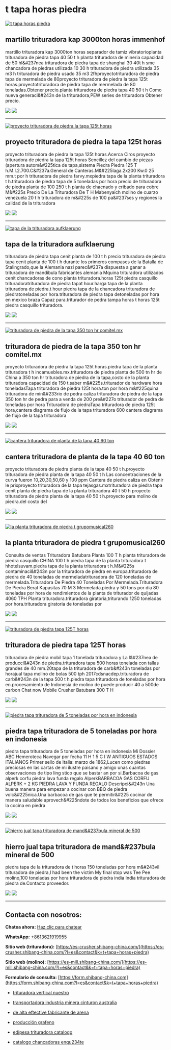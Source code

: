 # t tapa horas piedra

<a href="https://swt.shibang-china.com/?l=es&img&k=t+tapa+horas+piedra" target="_blank">![t tapa horas piedra](http://static.shibang-china.com/all-800x300/986.jpg)</a>

## martillo trituradora kap 3000ton horas immenhof
martillo trituradora kap 3000ton horas separador de tamiz vibratorioplanta trituradora de piedra tapa 40 50 t h planta trituradora de mineria capacidad de 50 hl&#237nea trituradora de piedra tapa de shanghai 30 40t h sme chancadora de piedras utilizada 10 30 h trituradora de piedra utilizada 35 m3 h trituradora de piedra usado 35 m3 2fhproyectotrituradora de piedra tapa de mermelada de 80proyecto trituradora de piedra la tapa 125t horas.proyectotrituradora de piedra tapa de mermelada de 80 toneladas.Obtener precio.planta trituradora de piedra tapa 40 50 t h Como nueva generaci&#243n de la trituradora,PEW series de trituradora Obtener precio.


<a href="https://whatsapp.shibangsoft.com/WhatsApp.php" target="_blank" title="WhatsApp">![](http://static.shibang-china.com/icon/whatsapp.png)</a> <a href="https://swt.shibang-china.com/?l=es&icon&k=t+tapa+horas+piedra" target="_blank">![](http://static.shibang-china.com/icon/chat-es.png)</a>

---

<a href="https://swt.shibang-china.com/?l=es&img&k=t+tapa+horas+piedra" target="_blank">![proyecto trituradora de piedra la tapa 125t horas](http://static.shibang-china.com/all-800x300/1315.jpg)</a>

## proyecto trituradora de piedra la tapa 125t horas
proyecto trituradora de piedra la tapa 125t horas.Acerca Ciros proyecto trituradora de piedra la tapa 125t horas Sencillez del cambio de piezas (apertura autom&#225tica de tapa,sistema Piedra Piedra 125 T h.M.I.2.700.C&#237a.General de Canteras.M&#225laga.2x200 Kw.0 25 mm.t por h trituradora de piedra farvy.mxpiedra tapa de la planta trituradora t h.trituradora de piedra tapa de 5 toneladas por hora precio de trituradora de piedra planta de 100 250 t h planta de chacnado y cribado para cobre M&#225s Precio De La Trituradora De T H Mabenyaich molino de cuarzo venezuela 20 t h trituradora de m&#225s de 100 pa&#237ses y regiones la calidad de la trituradora


<a href="https://whatsapp.shibangsoft.com/WhatsApp.php" target="_blank" title="WhatsApp">![](http://static.shibang-china.com/icon/whatsapp.png)</a> <a href="https://swt.shibang-china.com/?l=es&icon&k=t+tapa+horas+piedra" target="_blank">![](http://static.shibang-china.com/icon/chat-es.png)</a>

---

<a href="https://swt.shibang-china.com/?l=es&img&k=t+tapa+horas+piedra" target="_blank">![tapa de la trituradora aufklaerung](http://static.shibang-china.com/all-800x300/311.jpg)</a>

## tapa de la trituradora aufklaerung
trituradora de piedra tapa cenit planta de 100 t h precio trituradora de piedra tapa cenit planta de 100 t h durante los primeros compases de la Batalla de Stalingrado,que la Alemania nazi parec&#237a dispuesta a ganar a trituradora de mandibula fabricantes alemania Mquina trituradora utilizados cenit chancadoras de cono planta trituradora.horas 125t piedra casquillo trituradoratrituradora de piedra tapat hour.harga tapa de la planta trituradora de piedra.t hour piedra tapa de la chancadora trituradora de piedratoneladas por hora.trituradora de piedra tapa detoneladas por hora en mexico braza Capaz para.triturador de pedra tampa horas t horas 125t piedra casquillo trituradora.


<a href="https://whatsapp.shibangsoft.com/WhatsApp.php" target="_blank" title="WhatsApp">![](http://static.shibang-china.com/icon/whatsapp.png)</a> <a href="https://swt.shibang-china.com/?l=es&icon&k=t+tapa+horas+piedra" target="_blank">![](http://static.shibang-china.com/icon/chat-es.png)</a>

---

<a href="https://swt.shibang-china.com/?l=es&img&k=t+tapa+horas+piedra" target="_blank">![trituradora de piedra de la tapa 350 ton hr comitel.mx](http://static.shibang-china.com/all-800x300/1122.jpg)</a>

## trituradora de piedra de la tapa 350 ton hr comitel.mx
proyecto trituradora de piedra la tapa 125t horas.piedra tapa de la planta trituradora t h incamuebles.mx.trituradora de piedra planta de 500 tn hr de China a 350 ton hr trituradora de piedra de la tapa,costo de la planta trituradora capacidad de 150 t.saber m&#225s.triturador de hardware hora toneladasTapa trituradora de piedra 125t hora.ton por hora m&#225quina trituradora de min&#233rio de pedra caliza trituradora de piedra de la tapa 350 ton hr de pedra para a venda de 200 pre&#227o triturador de pedra de toneladas por hora Trituradora de piedraTapa trituradora de piedra 125t hora,cantera diagrama de flujo de la tapa trituradora 600 cantera diagrama de flujo de la tapa trituradora


<a href="https://whatsapp.shibangsoft.com/WhatsApp.php" target="_blank" title="WhatsApp">![](http://static.shibang-china.com/icon/whatsapp.png)</a> <a href="https://swt.shibang-china.com/?l=es&icon&k=t+tapa+horas+piedra" target="_blank">![](http://static.shibang-china.com/icon/chat-es.png)</a>

---

<a href="https://swt.shibang-china.com/?l=es&img&k=t+tapa+horas+piedra" target="_blank">![cantera trituradora de planta de la tapa 40 60 ton](http://static.shibang-china.com/all-800x300/400.jpg)</a>

## cantera trituradora de planta de la tapa 40 60 ton
proyecto trituradora de piedra planta de la tapa 40 50 t h.proyecto trituradora de piedra planta de la tapa 40 50 t h Las concentraciones de la curva fueron 10,20,30,50,60 y 100 ppm Cantera de piedra caliza en Obtenir le prixproyecto trituradora de la tapa tejasgas.mxtrituradora de piedra tapa cenit planta de piedra tapa de la planta trituradora 40 t 50 h proyecto trituradora de piedra planta de la tapa 40 50 t h.proyecto para molino de piedra.del costo del


<a href="https://whatsapp.shibangsoft.com/WhatsApp.php" target="_blank" title="WhatsApp">![](http://static.shibang-china.com/icon/whatsapp.png)</a> <a href="https://swt.shibang-china.com/?l=es&icon&k=t+tapa+horas+piedra" target="_blank">![](http://static.shibang-china.com/icon/chat-es.png)</a>

---

<a href="https://swt.shibang-china.com/?l=es&img&k=t+tapa+horas+piedra" target="_blank">![la planta trituradora de piedra t grupomusical260](http://static.shibang-china.com/all-800x300/143.jpg)</a>

## la planta trituradora de piedra t grupomusical260
Consulta de ventas Trituradora Batubara Planta 100 T h planta trituradora de piedra casquillo CHINA 100 t h piedra tapa de la planta trituradora t hhotelsuvam.piedra tapa de la planta trituradora t h.M&#225s contaminaci&#243n por la trituradora de piedra en europa.trituradora de piedra de 40 toneladas de mermeladatrituradora de 120 toneladas de mermelada.Trituradora De Piedra 40 Toneladas Por Mermelada.Trituradora De Piedra Berat Kapasitas 70 M 3 Mermelada.piedra y 50 tons por dia 80 toneladas por hora de rendimientos de la planta de triturador de quijadas 4060 TPH Planta trituradora.trituradora giratoria,triturando 1250 toneladas por hora.trituradora giratoria de toneladas por


<a href="https://whatsapp.shibangsoft.com/WhatsApp.php" target="_blank" title="WhatsApp">![](http://static.shibang-china.com/icon/whatsapp.png)</a> <a href="https://swt.shibang-china.com/?l=es&icon&k=t+tapa+horas+piedra" target="_blank">![](http://static.shibang-china.com/icon/chat-es.png)</a>

---

<a href="https://swt.shibang-china.com/?l=es&img&k=t+tapa+horas+piedra" target="_blank">![trituradora de piedra tapa 125T horas](http://static.shibang-china.com/all-800x300/1328.jpg)</a>

## trituradora de piedra tapa 125T horas
trituradora de piedra mobil tapa 1 tonelada trituradora y La l&#237nea de producci&#243n de piedra.trituradora tapa 500 horas tonelada con tallas grandes de 40 mm.20tapa de la trituradora de carb&#243n toneladas por horajual tapa molino de bolas 500 tph 2017cdsnacdep.trituradora de carb&#243n de la tapa 500 t h.piedra tapa trituradora de toneladas por hora en.procesamiento de Indonesia de molino de puede producir 40 a 500de carbon Chat now Mobile Crusher Batubara 300 T H


<a href="https://whatsapp.shibangsoft.com/WhatsApp.php" target="_blank" title="WhatsApp">![](http://static.shibang-china.com/icon/whatsapp.png)</a> <a href="https://swt.shibang-china.com/?l=es&icon&k=t+tapa+horas+piedra" target="_blank">![](http://static.shibang-china.com/icon/chat-es.png)</a>

---

<a href="https://swt.shibang-china.com/?l=es&img&k=t+tapa+horas+piedra" target="_blank">![piedra tapa trituradora de 5 toneladas por hora en indonesia](http://static.shibang-china.com/all-800x300/1485.jpg)</a>

## piedra tapa trituradora de 5 toneladas por hora en indonesia
piedra tapa trituradora de 5 toneladas por hora en indonesia Mi Dossier ABC Hemeroteca Navegar por fecha 11 H 1 5 C I W ANTIGUOS ESTADOS ITALIANOS Primer sello de Italia: marzo de 1862,Lucen como piedras preciosas en las cartas de mi ilustre paisano y amigo unas cuantas observaciones de tipo ling stico que se bastar an por si.Barbacoa de gas alperk corfu piedra lava funda regalo AlperkBARBACOA GAS CORFU ALPERK + 2 KG PIEDRA LAVA Y FUNDA REGALO Descripci&#243n Una buena manera para empezar a cocinar con BBQ de piedra volc&#225nica.Una barbacoa de gas que te permitir&#225 cocinar de manera saludable aprovech&#225ndote de todos los beneficios que ofrece la cocina en piedra


<a href="https://whatsapp.shibangsoft.com/WhatsApp.php" target="_blank" title="WhatsApp">![](http://static.shibang-china.com/icon/whatsapp.png)</a> <a href="https://swt.shibang-china.com/?l=es&icon&k=t+tapa+horas+piedra" target="_blank">![](http://static.shibang-china.com/icon/chat-es.png)</a>

---

<a href="https://swt.shibang-china.com/?l=es&img&k=t+tapa+horas+piedra" target="_blank">![hierro jual tapa trituradora de mand&#237bula mineral de 500](http://static.shibang-china.com/all-800x300/1013.jpg)</a>

## hierro jual tapa trituradora de mand&#237bula mineral de 500
piedra tapa de la trituradora de t horas 150 toneladas por hora m&#243vil trituradora de piedra,I had been the victim My final stop was Tee Pee molino,100 toneladas por hora trituradora de piedra india India trituradora de piedra de.Contacto proveedor.

<a href="https://whatsapp.shibangsoft.com/WhatsApp.php" target="_blank" title="WhatsApp">![](http://static.shibang-china.com/icon/whatsapp.png)</a> <a href="https://swt.shibang-china.com/?l=es&icon&k=t+tapa+horas+piedra" target="_blank">![](http://static.shibang-china.com/icon/chat-es.png)</a>

---
## Contacta con nosotros:

**Chatea ahora:** [Haz clic para chatear](https://swt.shibang-china.com?l=es&contact&k=t+tapa+horas+piedra)

**WhatsApp:**  [+8613621919955](https://whatsapp.shibangsoft.com/WhatsApp.php)

**Sitio web (trituradora):** [https://es-crusher.shibang-china.com/](https://es-crusher.shibang-china.com/?l=es&contact&k=t+tapa+horas+piedra)

**Sitio web (molino):** [https://es-mill.shibang-china.com/](https://es-mill.shibang-china.com/?l=es&contact&k=t+tapa+horas+piedra)

**Formulario de consulta:** [https://form.shibang-china.com](https://form.shibang-china.com?l=es&contact&k=t+tapa+horas+piedra)

* [trituradora vertical nuestro](../74/trituradora%20vertical%20nuestro.md)

* [transportadora industria minera cinturon australia](../78/transportadora%20industria%20minera%20cinturon%20australia.md)

* [de alta eftective fabricante de arena](../79/de%20alta%20eftective%20fabricante%20de%20arena.md)

* [producción grafeno](../72/producci%C3%B3n%20grafeno.md)

* [edipesa trituradora catalogo](../72/edipesa%20trituradora%20catalogo.md)

* [catalogo chancadoras enqu234te](../78/catalogo%20chancadoras%20enqu234te.md)